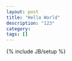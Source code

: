 ```yaml
---
layout: post
title: "Hello World"
description: "123"
category: 
tags: []
---
```

{% include JB/setup %}
